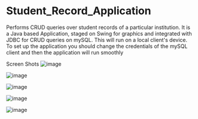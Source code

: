 # Student_Record_Application
Performs CRUD queries over student records of a particular institution.
It is a Java based Application, staged on Swing for graphics and integrated with JDBC for CRUD queries on mySQL. 
This will run on a local client's device. To set up the application you should change the credentials of the mySQL client and then the application will run smoothly

Screen Shots
![image](https://github.com/AmolChi/Student_Record_Application/assets/75240926/bef0f3c2-108f-4bcd-8819-f020572c3345)

![image](https://github.com/AmolChi/Student_Record_Application/assets/75240926/e96a953c-b7ad-48ed-8923-bae6f0e6109e)

![image](https://github.com/AmolChi/Student_Record_Application/assets/75240926/fb9f395c-999d-4757-8e73-fc1b25740534)

![image](https://github.com/AmolChi/Student_Record_Application/assets/75240926/5b14fb2e-7197-4a4a-b165-24e21e5ef5c1)

![image](https://github.com/AmolChi/Student_Record_Application/assets/75240926/31182ec4-c442-4fc2-98a6-c2d43657ff25)

